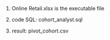 1. Online Retail.xlsx is the executable file


3. code SQL: cohort_analyst.sql


4. result: pivot_cohort.csv
